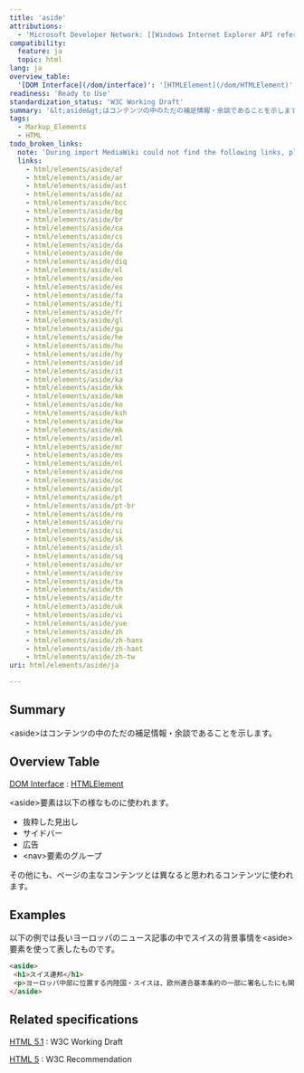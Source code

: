 ```yaml
---
title: 'aside'
attributions:
  - 'Microsoft Developer Network: [[Windows Internet Explorer API reference](http://msdn.microsoft.com/en-us/library/ie/hh828809%28v=vs.85%29.aspx) Article]'
compatibility:
  feature: ja
  topic: html
lang: ja
overview_table:
  '[DOM Interface](/dom/interface)': '[HTMLElement](/dom/HTMLElement)'
readiness: 'Ready to Use'
standardization_status: 'W3C Working Draft'
summary: '&lt;aside&gt;はコンテンツの中のただの補足情報・余談であることを示します。'
tags:
  - Markup_Elements
  - HTML
todo_broken_links:
  note: 'During import MediaWiki could not find the following links, please fix and adjust this list.'
  links:
    - html/elements/aside/af
    - html/elements/aside/ar
    - html/elements/aside/ast
    - html/elements/aside/az
    - html/elements/aside/bcc
    - html/elements/aside/bg
    - html/elements/aside/br
    - html/elements/aside/ca
    - html/elements/aside/cs
    - html/elements/aside/da
    - html/elements/aside/de
    - html/elements/aside/diq
    - html/elements/aside/el
    - html/elements/aside/eo
    - html/elements/aside/es
    - html/elements/aside/fa
    - html/elements/aside/fi
    - html/elements/aside/fr
    - html/elements/aside/gl
    - html/elements/aside/gu
    - html/elements/aside/he
    - html/elements/aside/hu
    - html/elements/aside/hy
    - html/elements/aside/id
    - html/elements/aside/it
    - html/elements/aside/ka
    - html/elements/aside/kk
    - html/elements/aside/km
    - html/elements/aside/ko
    - html/elements/aside/ksh
    - html/elements/aside/kw
    - html/elements/aside/mk
    - html/elements/aside/ml
    - html/elements/aside/mr
    - html/elements/aside/ms
    - html/elements/aside/nl
    - html/elements/aside/no
    - html/elements/aside/oc
    - html/elements/aside/pl
    - html/elements/aside/pt
    - html/elements/aside/pt-br
    - html/elements/aside/ro
    - html/elements/aside/ru
    - html/elements/aside/si
    - html/elements/aside/sk
    - html/elements/aside/sl
    - html/elements/aside/sq
    - html/elements/aside/sr
    - html/elements/aside/sv
    - html/elements/aside/ta
    - html/elements/aside/th
    - html/elements/aside/tr
    - html/elements/aside/uk
    - html/elements/aside/vi
    - html/elements/aside/yue
    - html/elements/aside/zh
    - html/elements/aside/zh-hans
    - html/elements/aside/zh-hant
    - html/elements/aside/zh-tw
uri: html/elements/aside/ja

---
```

## Summary

&lt;aside&gt;はコンテンツの中のただの補足情報・余談であることを示します。

## Overview Table

[DOM Interface](/dom/interface)
:   [HTMLElement](/dom/HTMLElement)

\<aside\>要素は以下の様なものに使われます。

-   抜粋した見出し
-   サイドバー
-   広告
-   \<nav\>要素のグループ

その他にも、ページの主なコンテンツとは異なると思われるコンテンツに使われます。

## Examples

以下の例では長いヨーロッパのニュース記事の中でスイスの背景事情を\<aside\>要素を使って表したものです。

``` html
<aside>
 <h1>スイス連邦</h1>
 <p>ヨーロッパ中部に位置する内陸国・スイスは、欧州連合基本条約の一部に署名したにも関わらず、EUに所属していない。</p>
</aside>
```

## Related specifications

[HTML 5.1](http://www.w3.org/TR/html51/sections.html#the-aside-element)
:   W3C Working Draft

[HTML 5](http://www.w3.org/TR/html5/sections.html#the-aside-element)
:   W3C Recommendation
